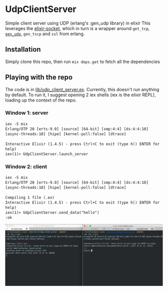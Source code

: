 # UdpClientServer

Simple client server using UDP (erlang's :gen_udp library) in elixir
This leverages the [elixir-socket](https://github.com/meh/elixir-socket), which in turn is a wrapper around `get_tcp`, [`gen_udp`](http://erlang.org/doc/man/gen_udp.html), `gen_tscp` and `ssl` from erlang.

## Installation

Simply clone this repo, then run `mix deps.get` to fetch all the dependencies


## Playing with the repo


The code is in [lib/udp_client_server.ex](lib/udp_client_server.ex).
Currently, this doesn't run anything by default. To run it, I suggest opening 2 iex shells (iex is the elixir REPL), loading up the context of the repo.


### Window 1: server
```
iex -S mix
Erlang/OTP 20 [erts-9.0] [source] [64-bit] [smp:4:4] [ds:4:4:10] [async-threads:10] [hipe] [kernel-poll:false] [dtrace]

Interactive Elixir (1.4.5) - press Ctrl+C to exit (type h() ENTER for help)
iex(1)> UdpClientServer.launch_server
```


### Window 2: client
```
iex -S mix
Erlang/OTP 20 [erts-9.0] [source] [64-bit] [smp:4:4] [ds:4:4:10] [async-threads:10] [hipe] [kernel-poll:false] [dtrace]

Compiling 1 file (.ex)
Interactive Elixir (1.4.5) - press Ctrl+C to exit (type h() ENTER for help)
iex(1)> UdpClientServer.send_data("hello")
:ok
```

![screen shot example](/static/screenshot-demo.png)
